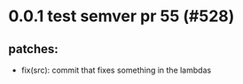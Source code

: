 # 0.0.1 test semver pr 55 (#528)

## patches:
* fix(src): commit that fixes something in the lambdas

